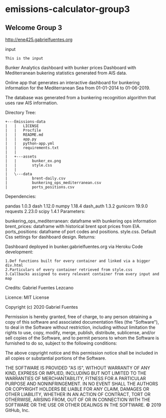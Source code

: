 # emissions-calculator-group3
## Welcome Group 3

http://ene425.gabrielfuentes.org

input

    This is the input
Bunker Analytics dashboard with bunker prices
Dashboard with Mediterranean bukering statistics generated from AIS data.

Online app that generates an interactive dashboard for bunkering information for the Mediterranean Sea from 01-01-2014 to 01-06-2019.

The database was generated from a bunkering recognition algorithm that uses raw AIS information.

Directory Tree:

    +---Emissions-data
    |   |   LICENSE
    |   |   Procfile
    |   |   README.md
    |   |   app.py
    |   |   python-app.yml
    |   |   requirements.txt
    |   |   
    |   +---assets
    |   |       bunker_ex.png
    |   |       style.css
    |   |       
    |   \---data
    |           brent-daily.csv
    |           bunkering_ops_mediterranean.csv
    |           ports_positions.csv
Dependencies:

  pandas 1.0.3
  dash 1.12.0
  numpy 1.18.4
  dash_auth 1.3.2
  gunicorn 19.9.0
  requests 2.23.0
  scipy 1.4.1
Parameters:

  bunkering_ops_mediterranean: dataframe with bunkering ops information
  brent_prices: dataframe with historical brent spot prices from EIA.
  ports_positions: dataframe of port codes and positions.
  style.css. Default Css settings for dashboard design.
Returns:

  Dashboard deployed in bunker.gabrielfuentes.org via Heroku
Code development:

    1.Def functions built for every container and linked via a bigger div.html
    2.Particulars of every container retrieved from style.css
    3.Callbacks assigned to every relevant container from every input and map
Credits: Gabriel Fuentes Lezcano

Licence: MIT License

Copyright (c) 2020 Gabriel Fuentes

Permission is hereby granted, free of charge, to any person obtaining a copy of this software and associated documentation files (the "Software"), to deal in the Software without restriction, including without limitation the rights to use, copy, modify, merge, publish, distribute, sublicense, and/or sell copies of the Software, and to permit persons to whom the Software is furnished to do so, subject to the following conditions:

The above copyright notice and this permission notice shall be included in all copies or substantial portions of the Software.

THE SOFTWARE IS PROVIDED "AS IS", WITHOUT WARRANTY OF ANY KIND, EXPRESS OR IMPLIED, INCLUDING BUT NOT LIMITED TO THE WARRANTIES OF MERCHANTABILITY, FITNESS FOR A PARTICULAR PURPOSE AND NONINFRINGEMENT. IN NO EVENT SHALL THE AUTHORS OR COPYRIGHT HOLDERS BE LIABLE FOR ANY CLAIM, DAMAGES OR OTHER LIABILITY, WHETHER IN AN ACTION OF CONTRACT, TORT OR OTHERWISE, ARISING FROM, OUT OF OR IN CONNECTION WITH THE SOFTWARE OR THE USE OR OTHER DEALINGS IN THE SOFTWARE. © 2019 GitHub, Inc.
